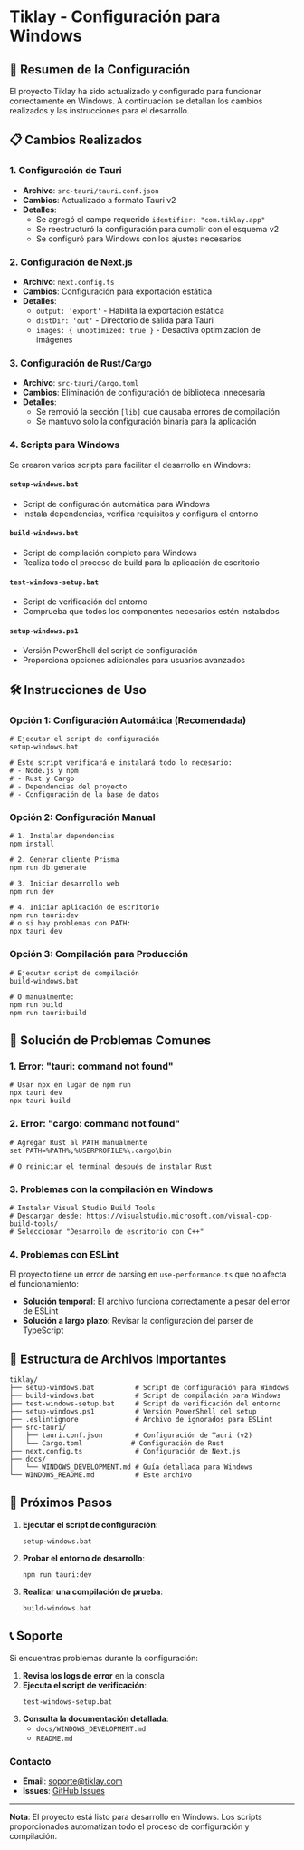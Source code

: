 # Tiklay - Configuración para Windows

## 🚀 Resumen de la Configuración

El proyecto Tiklay ha sido actualizado y configurado para funcionar correctamente en Windows. A continuación se detallan los cambios realizados y las instrucciones para el desarrollo.

## 📋 Cambios Realizados

### 1. Configuración de Tauri
- **Archivo**: `src-tauri/tauri.conf.json`
- **Cambios**: Actualizado a formato Tauri v2
- **Detalles**: 
  - Se agregó el campo requerido `identifier: "com.tiklay.app"`
  - Se reestructuró la configuración para cumplir con el esquema v2
  - Se configuró para Windows con los ajustes necesarios

### 2. Configuración de Next.js
- **Archivo**: `next.config.ts`
- **Cambios**: Configuración para exportación estática
- **Detalles**:
  - `output: 'export'` - Habilita la exportación estática
  - `distDir: 'out'` - Directorio de salida para Tauri
  - `images: { unoptimized: true }` - Desactiva optimización de imágenes

### 3. Configuración de Rust/Cargo
- **Archivo**: `src-tauri/Cargo.toml`
- **Cambios**: Eliminación de configuración de biblioteca innecesaria
- **Detalles**:
  - Se removió la sección `[lib]` que causaba errores de compilación
  - Se mantuvo solo la configuración binaria para la aplicación

### 4. Scripts para Windows
Se crearon varios scripts para facilitar el desarrollo en Windows:

#### `setup-windows.bat`
- Script de configuración automática para Windows
- Instala dependencias, verifica requisitos y configura el entorno

#### `build-windows.bat`
- Script de compilación completo para Windows
- Realiza todo el proceso de build para la aplicación de escritorio

#### `test-windows-setup.bat`
- Script de verificación del entorno
- Comprueba que todos los componentes necesarios estén instalados

#### `setup-windows.ps1`
- Versión PowerShell del script de configuración
- Proporciona opciones adicionales para usuarios avanzados

## 🛠️ Instrucciones de Uso

### Opción 1: Configuración Automática (Recomendada)
```batch
# Ejecutar el script de configuración
setup-windows.bat

# Este script verificará e instalará todo lo necesario:
# - Node.js y npm
# - Rust y Cargo
# - Dependencias del proyecto
# - Configuración de la base de datos
```

### Opción 2: Configuración Manual
```batch
# 1. Instalar dependencias
npm install

# 2. Generar cliente Prisma
npm run db:generate

# 3. Iniciar desarrollo web
npm run dev

# 4. Iniciar aplicación de escritorio
npm run tauri:dev
# o si hay problemas con PATH:
npx tauri dev
```

### Opción 3: Compilación para Producción
```batch
# Ejecutar script de compilación
build-windows.bat

# O manualmente:
npm run build
npm run tauri:build
```

## 🔧 Solución de Problemas Comunes

### 1. Error: "tauri: command not found"
```batch
# Usar npx en lugar de npm run
npx tauri dev
npx tauri build
```

### 2. Error: "cargo: command not found"
```batch
# Agregar Rust al PATH manualmente
set PATH=%PATH%;%USERPROFILE%\.cargo\bin

# O reiniciar el terminal después de instalar Rust
```

### 3. Problemas con la compilación en Windows
```batch
# Instalar Visual Studio Build Tools
# Descargar desde: https://visualstudio.microsoft.com/visual-cpp-build-tools/
# Seleccionar "Desarrollo de escritorio con C++"
```

### 4. Problemas con ESLint
El proyecto tiene un error de parsing en `use-performance.ts` que no afecta el funcionamiento:
- **Solución temporal**: El archivo funciona correctamente a pesar del error de ESLint
- **Solución a largo plazo**: Revisar la configuración del parser de TypeScript

## 📁 Estructura de Archivos Importantes

```
tiklay/
├── setup-windows.bat          # Script de configuración para Windows
├── build-windows.bat          # Script de compilación para Windows
├── test-windows-setup.bat     # Script de verificación del entorno
├── setup-windows.ps1          # Versión PowerShell del setup
├── .eslintignore              # Archivo de ignorados para ESLint
├── src-tauri/
│   ├── tauri.conf.json        # Configuración de Tauri (v2)
│   └── Cargo.toml            # Configuración de Rust
├── next.config.ts             # Configuración de Next.js
├── docs/
│   └── WINDOWS_DEVELOPMENT.md # Guía detallada para Windows
└── WINDOWS_README.md          # Este archivo
```

## 🎯 Próximos Pasos

1. **Ejecutar el script de configuración**:
   ```batch
   setup-windows.bat
   ```

2. **Probar el entorno de desarrollo**:
   ```batch
   npm run tauri:dev
   ```

3. **Realizar una compilación de prueba**:
   ```batch
   build-windows.bat
   ```

## 📞 Soporte

Si encuentras problemas durante la configuración:

1. **Revisa los logs de error** en la consola
2. **Ejecuta el script de verificación**:
   ```batch
   test-windows-setup.bat
   ```
3. **Consulta la documentación detallada**:
   - `docs/WINDOWS_DEVELOPMENT.md`
   - `README.md`

### Contacto
- **Email**: soporte@tiklay.com
- **Issues**: [GitHub Issues](https://github.com/tu-repo/tiklay/issues)

---

**Nota**: El proyecto está listo para desarrollo en Windows. Los scripts proporcionados automatizan todo el proceso de configuración y compilación.